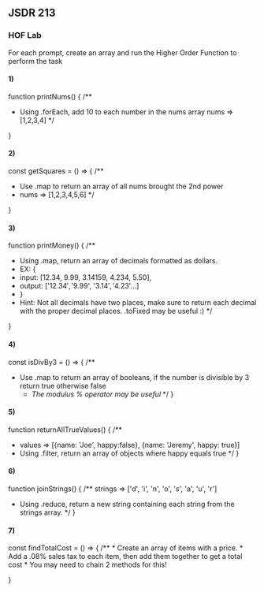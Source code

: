 ## JSDR 213

### HOF Lab

For each prompt, create an array and run the Higher Order Function to perform the task

#### 1)

function printNums() {
  /**

* Using .forEach, add 10 to each number in the nums array
    nums => [1,2,3,4]
   */

}

#### 2)

const getSquares = () => {
  /**

* Use .map to return an array of all nums brought the 2nd power
* nums => [1,2,3,4,5,6]
   */

}

#### 3)

function printMoney() {
  /**

* Using .map, return an array of decimals formatted as dollars.
* EX: {
* input: [12.34, 9.99, 3.14159, 4.234, 5.50],
* output: ['$12.34', '$9.99', '$3.14', '$4.23'...]
* }
* Hint: Not all decimals have two places, make sure to return each decimal with the proper decimal places. .toFixed may be useful :)
   */

}

#### 4)

const isDivBy3 = () => {
  /**

* Use .map to return an array of booleans, if the number is divisible by 3 return true otherwise false
  * *The modulus % operator may be useful*
   */
}

#### 5)

function returnAllTrueValues() {
  /**

* values => [{name: 'Joe', happy:false}, {name: 'Jeremy', happy: true}]
* Using .filter, return an array of objects where happy equals true
   */
}

#### 6)

function joinStrings() {
  /**
   strings => ['d', 'i', 'n', 'o', 's', 'a', 'u', 'r']

* Using .reduce, return a new string containing each string from the strings array.
   */
}

#### 7)

const findTotalCost = () => {
  /**
    * Create an array of items with a price.
    * Add a .08% sales tax to each item, then add them together to get a total cost
    * You may need to chain 2 methods for this!

}
